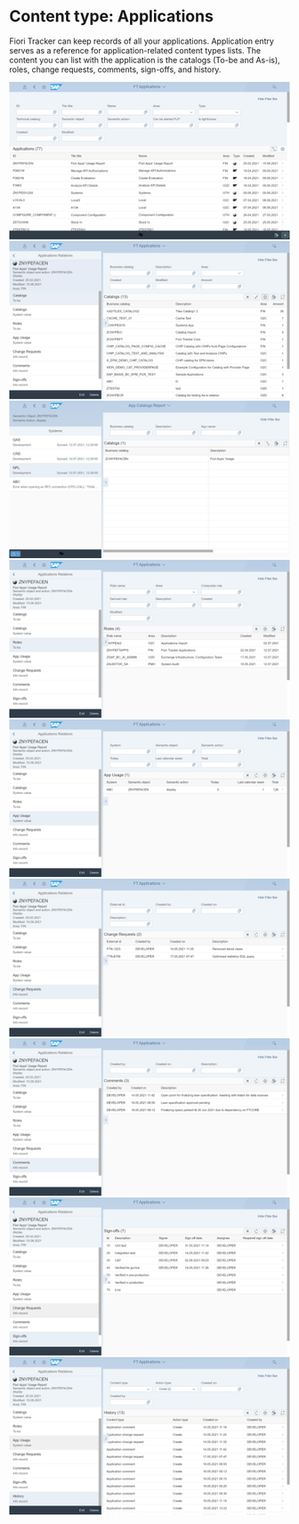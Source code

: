# Content type: Applications

Fiori Tracker can keep records of all your applications. Application entry serves as a reference for application-related content types lists. The content you can list with the application is the catalogs (To-be and As-is), roles, change requests, comments, sign-offs, and history.

[![](res/app-list.png)](res/app-list.png)
[![](res/app-cats-tobe.png)](res/app-cats-tobe.png)
[![](res/app-cats-asis.png)](res/app-cats-asis.png)
[![](res/app-roles.png)](res/app-roles.png)
[![](res/app-usage.png)](res/app-usage.png)
[![](res/app-change-req.png)](res/app-change-req.png)
[![](res/app-comm.png)](res/app-comm.png)
[![](res/app-sign-offs.png)](res/app-sign-offs.png)
[![](res/app-hist.png)](res/app-hist.png)